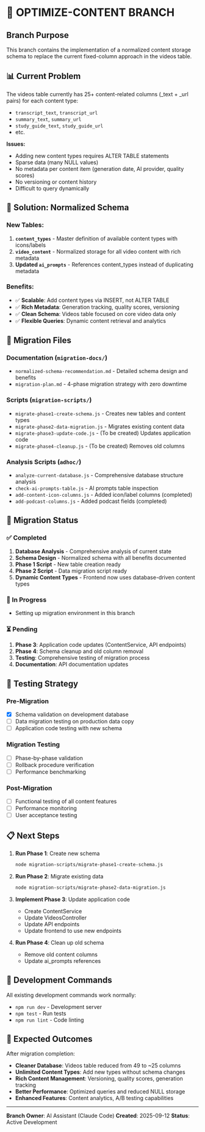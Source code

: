 # 🚀 OPTIMIZE-CONTENT BRANCH

## Branch Purpose

This branch contains the implementation of a normalized content storage schema to replace the current fixed-column approach in the videos table.

## 📊 Current Problem

The videos table currently has 25+ content-related columns (_text + _url pairs) for each content type:
- `transcript_text`, `transcript_url`
- `summary_text`, `summary_url`  
- `study_guide_text`, `study_guide_url`
- etc.

**Issues:**
- Adding new content types requires ALTER TABLE statements
- Sparse data (many NULL values)
- No metadata per content item (generation date, AI provider, quality scores)
- No versioning or content history
- Difficult to query dynamically

## 🎯 Solution: Normalized Schema

### New Tables:
1. **`content_types`** - Master definition of available content types with icons/labels
2. **`video_content`** - Normalized storage for all video content with rich metadata
3. **Updated `ai_prompts`** - References content_types instead of duplicating metadata

### Benefits:
- ✅ **Scalable**: Add content types via INSERT, not ALTER TABLE
- ✅ **Rich Metadata**: Generation tracking, quality scores, versioning
- ✅ **Clean Schema**: Videos table focused on core video data only
- ✅ **Flexible Queries**: Dynamic content retrieval and analytics

## 📁 Migration Files

### Documentation (`migration-docs/`)
- `normalized-schema-recommendation.md` - Detailed schema design and benefits
- `migration-plan.md` - 4-phase migration strategy with zero downtime

### Scripts (`migration-scripts/`)
- `migrate-phase1-create-schema.js` - Creates new tables and content types
- `migrate-phase2-data-migration.js` - Migrates existing content data
- `migrate-phase3-update-code.js` - (To be created) Updates application code
- `migrate-phase4-cleanup.js` - (To be created) Removes old columns

### Analysis Scripts (`adhoc/`)
- `analyze-current-database.js` - Comprehensive database structure analysis
- `check-ai-prompts-table.js` - AI prompts table inspection
- `add-content-icon-columns.js` - Added icon/label columns (completed)
- `add-podcast-columns.js` - Added podcast fields (completed)

## 🚦 Migration Status

### ✅ Completed
1. **Database Analysis** - Comprehensive analysis of current state
2. **Schema Design** - Normalized schema with all benefits documented
3. **Phase 1 Script** - New table creation ready
4. **Phase 2 Script** - Data migration script ready
5. **Dynamic Content Types** - Frontend now uses database-driven content types

### 🔄 In Progress
- Setting up migration environment in this branch

### ⏳ Pending
1. **Phase 3**: Application code updates (ContentService, API endpoints)
2. **Phase 4**: Schema cleanup and old column removal
3. **Testing**: Comprehensive testing of migration process
4. **Documentation**: API documentation updates

## 🧪 Testing Strategy

### Pre-Migration
- [x] Schema validation on development database
- [ ] Data migration testing on production data copy
- [ ] Application code testing with new schema

### Migration Testing
- [ ] Phase-by-phase validation
- [ ] Rollback procedure verification
- [ ] Performance benchmarking

### Post-Migration
- [ ] Functional testing of all content features
- [ ] Performance monitoring
- [ ] User acceptance testing

## 📋 Next Steps

1. **Run Phase 1**: Create new schema
   ```bash
   node migration-scripts/migrate-phase1-create-schema.js
   ```

2. **Run Phase 2**: Migrate existing data
   ```bash  
   node migration-scripts/migrate-phase2-data-migration.js
   ```

3. **Implement Phase 3**: Update application code
   - Create ContentService
   - Update VideosController
   - Update API endpoints
   - Update frontend to use new endpoints

4. **Run Phase 4**: Clean up old schema
   - Remove old content columns
   - Update ai_prompts references

## 🔧 Development Commands

All existing development commands work normally:
- `npm run dev` - Development server
- `npm test` - Run tests  
- `npm run lint` - Code linting

## 🌟 Expected Outcomes

After migration completion:
- **Cleaner Database**: Videos table reduced from 49 to ~25 columns
- **Unlimited Content Types**: Add new types without schema changes
- **Rich Content Management**: Versioning, quality scores, generation tracking
- **Better Performance**: Optimized queries and reduced NULL storage
- **Enhanced Features**: Content analytics, A/B testing capabilities

---

**Branch Owner**: AI Assistant (Claude Code)
**Created**: 2025-09-12
**Status**: Active Development